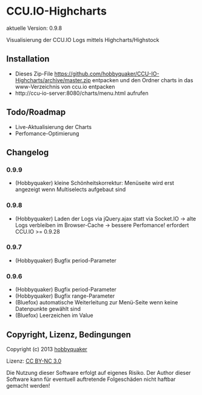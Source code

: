 # CCU.IO-Highcharts

aktuelle Version: 0.9.8

Visualisierung der CCU.IO Logs mittels Highcharts/Highstock

## Installation

  * Dieses Zip-File https://github.com/hobbyquaker/CCU-IO-Highcharts/archive/master.zip entpacken und den Ordner charts in das www-Verzeichnis von ccu.io entpacken
  * http://ccu-io-server:8080/charts/menu.html aufrufen


## Todo/Roadmap

  * Live-Aktualisierung der Charts
  * Perfomance-Optimierung

## Changelog

### 0.9.9
  * (Hobbyquaker) kleine Schönheitskorrektur: Menüseite wird erst angezeigt wenn Multiselects aufgebaut sind

### 0.9.8
  * (Hobbyquaker) Laden der Logs via jQuery.ajax statt via Socket.IO -> alte Logs verbleiben im Browser-Cache -> bessere Perfomance! erfordert CCU.IO >= 0.9.28

### 0.9.7
  * (Hobbyquaker) Bugfix period-Parameter

### 0.9.6

  * (Hobbyquaker) Bugfix period-Parameter
  * (Hobbyquaker) Bugfix range-Parameter
  * (Bluefox) automatische Weiterleitung zur Menü-Seite wenn keine Datenpunkte gewählt sind
  * (Bluefox) Leerzeichen im Value


## Copyright, Lizenz, Bedingungen

Copyright (c) 2013 [hobbyquaker](https://github.com/hobbyquaker)

Lizenz: [CC BY-NC 3.0](http://creativecommons.org/licenses/by-nc/3.0/de/)


Die Nutzung dieser Software erfolgt auf eigenes Risiko. Der Author dieser Software kann für eventuell auftretende Folgeschäden nicht haftbar gemacht werden!

